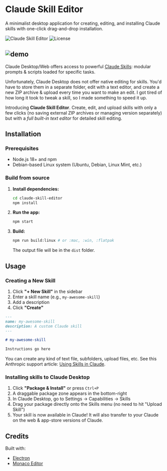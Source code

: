 # Claude Skill Editor

A minimalist desktop application for creating, editing, and installing Claude skills with one-click drag-and-drop installation.

![Claude Skill Editor](https://img.shields.io/badge/Electron-v38-blue) ![License](https://img.shields.io/badge/license-MIT-green)


![demo](https://github.com/user-attachments/assets/456f25e7-d39d-4637-ba74-3563ae20b4a8)
---

Claude Desktop/Web offers access to powerful [Claude Skills](https://www.anthropic.com/news/skills): modular prompts & scripts loaded for specific tasks.


Unfortunately, Claude Desktop does not offer native editing for skills. You'd have to store them in a separate folder, edit with a text editor, and create a new ZIP archive & upload every time you want to make an edit. I got tired of how long it took to tweak a skill, so I made something to speed it up.

Introducing **Claude Skill Editor**. Create, edit, and upload skills with only a few clicks (no saving external ZIP archives or managing version separately) but with a *full built-in text editor* for detailed skill editing.


## Installation

### Prerequisites
- Node.js 18+ and npm
- Debian-based Linux system (Ubuntu, Debian, Linux Mint, etc.)

### Build from source

1. **Install dependencies:**
   ```bash
   cd claude-skill-editor
   npm install
   ```
2. **Run the app:**
   ```bash
   npm start
   ```
3. **Build:**
   ```bash
   npm run build:linux # or :mac, :win, :flatpak
   ```
   The output file will be in the `dist` folder.

## Usage

### Creating a New Skill

1. Click **"+ New Skill"** in the sidebar
2. Enter a skill name (e.g., `my-awesome-skill`)
3. Add a description
4. Click **"Create"**

```markdown
---
name: my-awesome-skill
description: A custom Claude skill
---

# my-awesome-skill

Instructions go here
```

You can create any kind of text file, subfolders, upload files, etc. See this Anthropic support article: [Using Skills in Claude](https://support.claude.com/en/articles/12512180-using-skills-in-claude).

### Installing skills to Claude Desktop

1. Click **"Package & Install"** or press `Ctrl+P`
2. A draggable package zone appears in the bottom-right
3. In Claude Desktop, go to Settings → Capabilities → Skills
4. Drag your package directly onto the Skills menu (no need to hit "Upload Skill")
5. Your skill is now available in Claude! It will also transfer to your Claude on the web & app-store versions of Claude.

## Credits

Built with:
- [Electron](https://www.electronjs.org/)
- [Monaco Editor](https://microsoft.github.io/monaco-editor/)
